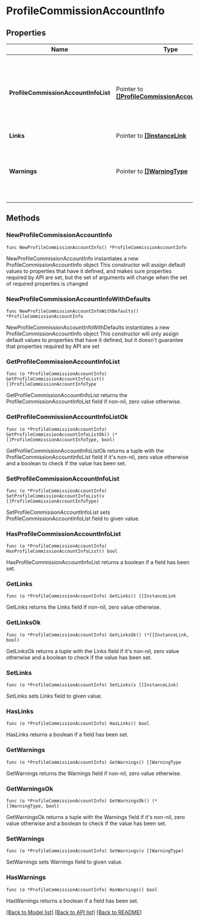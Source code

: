 # ProfileCommissionAccountInfo

## Properties

Name | Type | Description | Notes
------------ | ------------- | ------------- | -------------
**ProfileCommissionAccountInfoList** | Pointer to [**[]ProfileCommissionAccountInfoType**](ProfileCommissionAccountInfoType.md) | Profile commission info which contains bank account and commission code details. | [optional] 
**Links** | Pointer to [**[]InstanceLink**](InstanceLink.md) |  | [optional] 
**Warnings** | Pointer to [**[]WarningType**](WarningType.md) | Used in conjunction with the Success element to define a business error. | [optional] 

## Methods

### NewProfileCommissionAccountInfo

`func NewProfileCommissionAccountInfo() *ProfileCommissionAccountInfo`

NewProfileCommissionAccountInfo instantiates a new ProfileCommissionAccountInfo object
This constructor will assign default values to properties that have it defined,
and makes sure properties required by API are set, but the set of arguments
will change when the set of required properties is changed

### NewProfileCommissionAccountInfoWithDefaults

`func NewProfileCommissionAccountInfoWithDefaults() *ProfileCommissionAccountInfo`

NewProfileCommissionAccountInfoWithDefaults instantiates a new ProfileCommissionAccountInfo object
This constructor will only assign default values to properties that have it defined,
but it doesn't guarantee that properties required by API are set

### GetProfileCommissionAccountInfoList

`func (o *ProfileCommissionAccountInfo) GetProfileCommissionAccountInfoList() []ProfileCommissionAccountInfoType`

GetProfileCommissionAccountInfoList returns the ProfileCommissionAccountInfoList field if non-nil, zero value otherwise.

### GetProfileCommissionAccountInfoListOk

`func (o *ProfileCommissionAccountInfo) GetProfileCommissionAccountInfoListOk() (*[]ProfileCommissionAccountInfoType, bool)`

GetProfileCommissionAccountInfoListOk returns a tuple with the ProfileCommissionAccountInfoList field if it's non-nil, zero value otherwise
and a boolean to check if the value has been set.

### SetProfileCommissionAccountInfoList

`func (o *ProfileCommissionAccountInfo) SetProfileCommissionAccountInfoList(v []ProfileCommissionAccountInfoType)`

SetProfileCommissionAccountInfoList sets ProfileCommissionAccountInfoList field to given value.

### HasProfileCommissionAccountInfoList

`func (o *ProfileCommissionAccountInfo) HasProfileCommissionAccountInfoList() bool`

HasProfileCommissionAccountInfoList returns a boolean if a field has been set.

### GetLinks

`func (o *ProfileCommissionAccountInfo) GetLinks() []InstanceLink`

GetLinks returns the Links field if non-nil, zero value otherwise.

### GetLinksOk

`func (o *ProfileCommissionAccountInfo) GetLinksOk() (*[]InstanceLink, bool)`

GetLinksOk returns a tuple with the Links field if it's non-nil, zero value otherwise
and a boolean to check if the value has been set.

### SetLinks

`func (o *ProfileCommissionAccountInfo) SetLinks(v []InstanceLink)`

SetLinks sets Links field to given value.

### HasLinks

`func (o *ProfileCommissionAccountInfo) HasLinks() bool`

HasLinks returns a boolean if a field has been set.

### GetWarnings

`func (o *ProfileCommissionAccountInfo) GetWarnings() []WarningType`

GetWarnings returns the Warnings field if non-nil, zero value otherwise.

### GetWarningsOk

`func (o *ProfileCommissionAccountInfo) GetWarningsOk() (*[]WarningType, bool)`

GetWarningsOk returns a tuple with the Warnings field if it's non-nil, zero value otherwise
and a boolean to check if the value has been set.

### SetWarnings

`func (o *ProfileCommissionAccountInfo) SetWarnings(v []WarningType)`

SetWarnings sets Warnings field to given value.

### HasWarnings

`func (o *ProfileCommissionAccountInfo) HasWarnings() bool`

HasWarnings returns a boolean if a field has been set.


[[Back to Model list]](../README.md#documentation-for-models) [[Back to API list]](../README.md#documentation-for-api-endpoints) [[Back to README]](../README.md)


